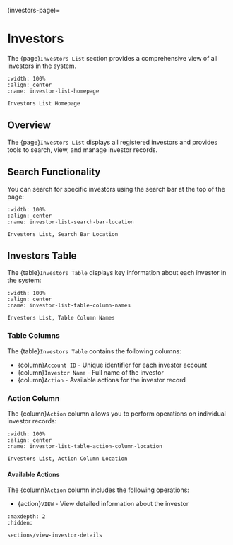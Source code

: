 (investors-page)=
# Investors

The {page}`Investors List` section provides a comprehensive view of all investors in the system.

```{lazyfigure} ../../_static/solo_app/Universal/InvestorList/investor-list-homepage.jpg
:width: 100%
:align: center
:name: investor-list-homepage

Investors List Homepage
```

## Overview

The {page}`Investors List` displays all registered investors and provides tools to search, view, and manage investor records.

## Search Functionality

You can search for specific investors using the search bar at the top of the page:

```{lazyfigure} ../../_static/solo_app/Universal/InvestorList/investor-list-search-bar-location.jpg
:width: 100%
:align: center
:name: investor-list-search-bar-location

Investors List, Search Bar Location
```

## Investors Table

The {table}`Investors Table` displays key information about each investor in the system:

```{lazyfigure} ../../_static/solo_app/Universal/InvestorList/investor-list-table-column-names.jpg
:width: 100%
:align: center
:name: investor-list-table-column-names

Investors List, Table Column Names
```

### Table Columns

The {table}`Investors Table` contains the following columns:

- {column}`Account ID` - Unique identifier for each investor account
- {column}`Investor Name` - Full name of the investor
- {column}`Action` - Available actions for the investor record

### Action Column

The {column}`Action` column allows you to perform operations on individual investor records:

```{lazyfigure} ../../_static/solo_app/Universal/InvestorList/investor-list-table-action-column-location.jpg
:width: 100%
:align: center
:name: investor-list-table-action-column-location

Investors List, Action Column Location
```

#### Available Actions

The {column}`Action` column includes the following operations:

- {action}`VIEW` - View detailed information about the investor

```{toctree}
:maxdepth: 2
:hidden:

sections/view-investor-details
```